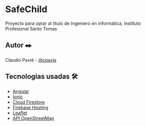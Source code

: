 # SafeChild

Proyecto para optar al título de Ingeniero en informática, Instituto Profesional Santo Tomas

## Autor ✒️

Claudio Pavié - [@cpavie](https://github.com/cpavie)

## Tecnologias usadas 🛠️

* [Angular](https://angular.io/)
* [Ionic](https://ionicframework.com/)
* [Cloud Firestore](https://firebase.google.com/docs/firestore?hl=es)
* [Firebase Hosting](https://firebase.google.com/docs/hosting?hl=es)
* [Leaflet](https://leafletjs.com/)
* [API OpenStreetMap](https://wiki.openstreetmap.org/wiki/Develop)



